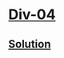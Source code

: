 # [Div-04](https://codeforces.com/contest/2148)

## [Solution](https://www.youtube.com/live/SfNiO9OFpmc?si=pC9SgYr530waJO5s) 

